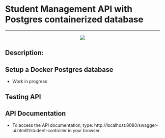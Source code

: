 # Student Management API with Postgres containerized database

<hr>

<p align="center">
   <img src="http://img.shields.io/static/v1?label=STATUS&message=EM%20DESENVOLVIMENTO&color=RED&style=for-the-badge"/>
</p>

## Description:

## Setup a Docker Postgres database

* Work in progress

## Testing API

## API Documentation

* To access the API documentation, type: http://localhost:8080/swagger-ui.html#/student-controller in your browser.
